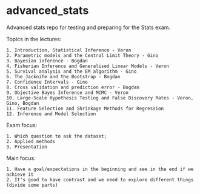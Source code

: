 # advanced_stats
Advanced stats repo for testing and preparing for the Stats exam. 

Topics in the lectures:

    1. Introduction, Statistical Inference - Veron
    2. Parametric models and the Central Limit Theory - Gino
    3. Bayesian inference - Bogdan
    4. Fisherian Inference and Generalised Linear Models - Veron
    5. Survival analysis and the EM algorithm - Gino
    6. The Jacknife and the Bootstrap - Bogdan
    7. Confidence Intervals - Gino
    8. Cross validation and prediction error - Bogdan
    9. Objective Bayes Inference and MCMC - Veron
    10. Large-Scale Hypothesis Testing and False Discovery Rates - Veron, Gino, Bogdan
    11. Feature Selection and Shrinkage Methods for Regression
    12. Inference and Model Selection

Exam focus:

    1. Which question to ask the dataset;
    2. Applied methods
    3. Presentation

Main focus: 

    1. Have a goal/expectations in the beginning and see in the end if we achieve it
    2. It's good to have contrast and we need to explore different things (divide some parts)